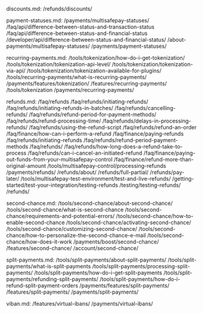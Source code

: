 discounts.md:
/refunds/discounts/

payment-statuses.md:
/payments/multisafepay-statuses/
/faq/api/difference-between-status-and-transaction-status
/faq/api/difference-between-status-and-financial-status
/developer/api/difference-between-status-and-financial-status/
/about-payments/multisafepay-statuses/
/payments/payment-statuses/

recurring-payments.md:
/tools/tokenization/how-do-i-get-tokenization/
/tools/tokenization/tokenization-api-level/
/tools/tokenization/tokenization-via-api/
/tools/tokenization/tokenization-available-for-plugins/
/tools/recurring-payments/what-is-recurring-payments/
/payments/features/tokenization/
/features/recurring-payments/
/tools/tokenization
/payments/recurring-payments/

refunds.md:
/faq/refunds
/faq/refunds/initiating-refunds/
/faq/refunds/initiating-refunds-in-batches/
/faq/refunds/cancelling-refunds/
/faq/refunds/refund-period-for-payment-methods/
/faq/refunds/refund-processing-time/
/faq/refunds/delays-in-processing-refunds/
/faq/refunds/using-the-refund-script
/faq/refunds/refund-an-order
/faq/finance/how-can-i-perform-a-refund
/faq/finance/paying-refunds
/faq/refunds/initiating-refunds
/faq/refunds/refund-period-payment-methods
/faq/refunds/
/faq/refunds/how-long-does-a-refund-take-to-process
/faq/refunds/can-i-cancel-an-initiated-refund
/faq/finance/paying-out-funds-from-your-multisafepay-control
/faq/finance/refund-more-than-original-amount
/tools/multisafepay-control/processing-refunds
/payments/refunds/
/refunds/about/
/refunds/full-partial/
/refunds/pay-later/
/tools/multisafepay-test-environment/test-and-live-refunds/
/getting-started/test-your-integration/testing-refunds
/testing/testing-refunds/
/refunds/

second-chance.md:
/tools/second-chance/about-second-chance/
/tools/second-chance/what-is-second-chance
/tools/second-chance/requirements-and-potential-errors/
/tools/second-chance/how-to-enable-second-chance
/tools/second-chance/activating-second-chance/
/tools/second-chance/customizing-second-chance/
/tools/second-chance/how-to-personalize-the-second-chance-e-mail
/tools/second-chance/how-does-it-work
/payments/boost/second-chance/
/features/second-chance/
/account/second-chance/

split-payments.md:
/tools/split-payments/about-split-payments/
/tools/split-payments/what-is-split-payments
/tools/split-payments/processing-split-payments/
/tools/split-payments/how-do-i-get-split-payments
/tools/split-payments/refunding-split-payments/
/tools/split-payments/how-do-i-refund-split-payment-orders
/payments/features/split-payments/
/features/split-payments/
/payments/split-payments/

viban.md:
/features/virtual-ibans/
/payments/virtual-ibans/
